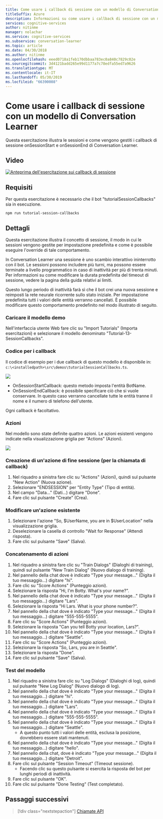 ```yaml
---
title: Come usare i callback di sessione con un modello di Conversation Learner - Servizi cognitivi Microsoft| Microsoft Docs
titleSuffix: Azure
description: Informazioni su come usare i callback di sessione con un modello di Conversation Learner.
services: cognitive-services
author: nitinme
manager: nolachar
ms.service: cognitive-services
ms.subservice: conversation-learner
ms.topic: article
ms.date: 04/30/2018
ms.author: nitinme
ms.openlocfilehash: eeed0718a1feb170dbbaa783ec0a840c7829c02e
ms.sourcegitcommit: 3d4121badd265e99d1177a7c78edfa55ed7a9626
ms.translationtype: MT
ms.contentlocale: it-IT
ms.lasthandoff: 05/30/2019
ms.locfileid: "66390008"
---
```

# <a name="how-to-use-session-callbacks-with-a-conversation-learner-model"></a>Come usare i callback di sessione con un modello di Conversation Learner

Questa esercitazione illustra le sessioni e come vengono gestiti i callback di sessione onSessionStart e onSessionEnd di Conversation Learner.

## <a name="video"></a>Video

[![Anteprima dell'esercitazione sui callback di sessione](https://aka.ms/cl_Tutorial_v3_SessionCallbacks_Preview)](https://aka.ms/cl_Tutorial_v3_SessionCallbacks)

## <a name="requirements"></a>Requisiti
Per questa esercitazione è necessario che il bot "tutorialSessionCallbacks" sia in esecuzione.

    npm run tutorial-session-callbacks

## <a name="details"></a>Dettagli
Questa esercitazione illustra il concetto di sessione, il modo in cui le sessioni vengono gestite per impostazione predefinita e come è possibile eseguire l'override di tale comportamento.

In Conversation Learner una sessione è uno scambio interattivo ininterrotto con il bot. Le sessioni possono includere più turni, ma possono essere terminate a livello programmatico in caso di inattività per più di trenta minuti.  Per informazioni su come modificare la durata predefinita del timeout di sessione, vedere la pagina della guida relativi ai limiti.

Questo lungo periodo di inattività farà sì che il bot crei una nuova sessione e reimposti la rete neurale ricorrente sullo stato iniziale. Per impostazione predefinita tutti i valori delle entità verranno cancellati. È possibile modificare questo comportamento predefinito nel modo illustrato di seguito.

### <a name="load-the-demo-model"></a>Caricare il modello demo

Nell'interfaccia utente Web fare clic su "Import Tutorials" (Importa esercitazioni) e selezionare il modello denominato "Tutorial-13-SessionCallbacks".

### <a name="code-for-the-callbacks"></a>Codice per i callback

Il codice di esempio per i due callback di questo modello è disponibile in: `c:\<installedpath>\src\demos\tutorialSessionCallbacks.ts`.

![](../media/tutorial11_code.PNG)

- OnSessionStartCallback: questo metodo imposta l'entità BotName.
- OnSessionEndCallback: è possibile specificare ciò che si vuole conservare. In questo caso verranno cancellate tutte le entità tranne il nome e il numero di telefono dell'utente.

Ogni callback è facoltativo.

### <a name="actions"></a>Azioni

Nel modello sono state definite quattro azioni. Le azioni esistenti vengono indicate nella visualizzazione griglia per "Actions" (Azioni).

![](../media/tutorial11_actions.PNG)

### <a name="creating-an-end-session-action-for-callback-invocation"></a>Creazione di un'azione di fine sessione (per la chiamata di callback)

1. Nel riquadro a sinistra fare clic su "Actions" (Azioni), quindi sul pulsante "New Action" (Nuova azione).
2. Selezionare "ENDSESSION" per "Entity Type" (Tipo di entità).
3. Nel campo "Data..." (Dati...) digitare "Done".
4. Fare clic sul pulsante "Create" (Crea).

### <a name="edit-an-existing-action"></a>Modificare un'azione esistente

1. Selezionare l'azione "So, $UserName, you are in $UserLocation" nella visualizzazione griglia.
2. Deselezionare la casella di controllo "Wait for Response" (Attendi risposta).
3. Fare clic sul pulsante "Save" (Salva).

### <a name="chaining-actions"></a>Concatenamento di azioni

1. Nel riquadro a sinistra fare clic su "Train Dialogs" (Dialoghi di training), quindi sul pulsante "New Train Dialog" (Nuovo dialogo di training).
2. Nel pannello della chat dove è indicato "Type your message..." (Digita il tuo messaggio...) digitare "hi".
3. Fare clic su "Score Actions" (Punteggio azioni).
4. Selezionare la risposta "Hi, I'm Botty. What's your name?".
5. Nel pannello della chat dove è indicato "Type your message..." (Digita il tuo messaggio...) digitare "Lars".
6. Selezionare la risposta "Hi Lars. What is your phone number?".
7. Nel pannello della chat dove è indicato "Type your message..." (Digita il tuo messaggio...) digitare "555-555-5555".
8. Fare clic su "Score Actions" (Punteggio azioni).
9. Selezionare la risposta "Can you tell Botty your location, Lars?".
10. Nel pannello della chat dove è indicato "Type your message..." (Digita il tuo messaggio...) digitare "Seattle".
11. Fare clic su "Score Actions" (Punteggio azioni).
12. Selezionare la risposta "So, Lars, you are in Seattle".
13. Selezionare la risposta "Done".
14. Fare clic sul pulsante "Save" (Salva).

### <a name="testing-the-model"></a>Test del modello

1. Nel riquadro a sinistra fare clic su "Log Dialogs" (Dialoghi di log), quindi sul pulsante "New Log Dialog" (Nuovo dialogo di log).
2. Nel pannello della chat dove è indicato "Type your message..." (Digita il tuo messaggio...) digitare "hi".
3. Nel pannello della chat dove è indicato "Type your message..." (Digita il tuo messaggio...) digitare "Lars".
4. Nel pannello della chat dove è indicato "Type your message..." (Digita il tuo messaggio...) digitare "555-555-5555".
5. Nel pannello della chat dove è indicato "Type your message..." (Digita il tuo messaggio...) digitare "Seattle".
    - A questo punto tutti i valori delle entità, esclusa la posizione, dovrebbero essere stati mantenuti.
6. Nel pannello della chat dove è indicato "Type your message..." (Digita il tuo messaggio...) digitare "hello".
7. Nel pannello della chat, dove è indicato "Type your message..." (Digita il tuo messaggio...) digitare "Detroit".
8. Fare clic sul pulsante "Session Timeout" (Timeout sessione).
    - Facendo clic su questo pulsante si esercita la risposta del bot per lunghi periodi di inattività.
9. Fare clic sul pulsante "OK".
10. Fare clic sul pulsante "Done Testing" (Test completato).

## <a name="next-steps"></a>Passaggi successivi

> [!div class="nextstepaction"]
> [Chiamate API](./14-api-calls.md)
